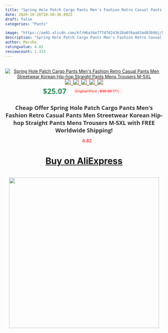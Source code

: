```yaml
---
title: "Spring Hole Patch Cargo Pants Men's Fashion Retro Casual Pants Men Streetwear Korean Hip-hop Straight Pants Mens Trousers M-5XL"
date: 2020-10-26T10:50:36.892Z
draft: false
categories: "Pants"

image: "https://ae01.alicdn.com/kf/H6a34e777d7d243b18a0f6aa63ad83b96j/Spring-Hole-Patch-Cargo-Pants-Men-s-Fashion-Retro-Casual-Pants-Men-Streetwear-Korean-Hip-hop.jpg"
description: "Spring Hole Patch Cargo Pants Men's Fashion Retro Casual Pants Men Streetwear Korean Hip-hop Straight Pants Mens Trousers M-5XL"
author: Marsha
ratingvalue: 4.82
reviewcount: 1.333
---
```

<br>
<div style="text-align: center;">
<a href="https://s.click.aliexpress.com/e/_AEbssN" target="_blank" rel="nofollow noopener noreferrer"><img alt="Spring Hole Patch Cargo Pants Men's Fashion Retro Casual Pants Men Streetwear Korean Hip-hop Straight Pants Mens Trousers M-5XL" class="magnifier-image" src="https://ae01.alicdn.com/kf/H6a34e777d7d243b18a0f6aa63ad83b96j/Spring-Hole-Patch-Cargo-Pants-Men-s-Fashion-Retro-Casual-Pants-Men-Streetwear-Korean-Hip-hop.jpg_640x640.jpg">
<br>
<img style="border:1px solid salmon" src="https://ae01.alicdn.com/kf/H6a34e777d7d243b18a0f6aa63ad83b96j/Spring-Hole-Patch-Cargo-Pants-Men-s-Fashion-Retro-Casual-Pants-Men-Streetwear-Korean-Hip-hop.jpg_120x120.jpg">&nbsp;&nbsp;<img style="border:1px solid salmon" src="https://ae01.alicdn.com/kf/Hc7286f4f29b8493bbc508003cc2d219du/Spring-Hole-Patch-Cargo-Pants-Men-s-Fashion-Retro-Casual-Pants-Men-Streetwear-Korean-Hip-hop.jpg_120x120.jpg">&nbsp;&nbsp;<img style="border:1px solid salmon" src="https://ae01.alicdn.com/kf/Ha381e86e6ae24fb4b20515985a144ae1I/Spring-Hole-Patch-Cargo-Pants-Men-s-Fashion-Retro-Casual-Pants-Men-Streetwear-Korean-Hip-hop.jpg_120x120.jpg">&nbsp;&nbsp;<img style="border:1px solid salmon" src="https://ae01.alicdn.com/kf/Hcdbf95ea88ef46d3b971f777d0d8f960H/Spring-Hole-Patch-Cargo-Pants-Men-s-Fashion-Retro-Casual-Pants-Men-Streetwear-Korean-Hip-hop.jpg_120x120.jpg">&nbsp;&nbsp;<img style="border:1px solid salmon" src="https://ae01.alicdn.com/kf/H0a8cf154eadb48c39255ba61425a54ef7/Spring-Hole-Patch-Cargo-Pants-Men-s-Fashion-Retro-Casual-Pants-Men-Streetwear-Korean-Hip-hop.jpg_120x120.jpg"></a></div><br0>
<div style="text-align: center;"><span style="background-color: white; border: 0px; box-sizing: border-box; color: seagreen; display: inline-block; font-family: &quot;open sans&quot; , &quot;arial&quot; , &quot;helvetica&quot; , sans-serif , &quot;heiti&quot;; font-size: 24px; font-stretch: inherit; font-weight: 700; line-height: inherit; margin: 0px 10px 0px 0px; padding: 0px; vertical-align: middle;">$25.07 </span>
<span style="background: rgb(255 , 241 , 241); border-radius: 3px; border: 0px; box-sizing: border-box; color: #ff4747; display: inline-block; font-family: inherit; font-size: 12px; font-stretch: inherit; font-style: inherit; font-variant: inherit; font-weight: 600; line-height: inherit; margin: 0px; padding: 2px 5px; transform: scale(0.9); vertical-align: middle;">Original Price : <b style="text-decoration: line-through;">$30.20 </b> 17%&nbsp;&nbsp;</span></div>
<h1 style="color: #333333; display: inline-block; font-family: &quot;open sans&quot; , &quot;arial&quot; , &quot;helvetica&quot; , sans-serif , &quot;heiti&quot;; font-size: 18px; font-stretch: inherit; font-weight: 700; text-align: center;">Cheap Offer Spring Hole Patch Cargo Pants Men's Fashion Retro Casual Pants Men Streetwear Korean Hip-hop Straight Pants Mens Trousers M-5XL with FREE Worldwide Shipping!</h1>
<div style="color: #ff4747; text-align: center;">
<img src="https://4.bp.blogspot.com/-M0ZcTcb-5uY/XleCXlxnR4I/AAAAAAAAAEc/OrjgMkXV1oMQFaCRZj5HQwOCBcu3w1FegCPcBGAYYCw/s1600/star.png" style="height: 15px;">&nbsp;<b>4.82</b></div>
<div class="button_cont" align="center"><a class="buynow_a" href="https://s.click.aliexpress.com/e/_AEbssN" target="_blank" rel="nofollow noopener noreferrer"><H1>Buy on AliExpress</H1></a></div><br>
<div class="separator" style="clear: both; text-align: center;">
<img src="https://lh3.googleusercontent.com/-pTy5HemUv9M/XlePHvY0dAI/AAAAAAAAAE4/0nX5iRUoIWY8eMW9Dpxeirr157OZliDIgCLcBGAsYHQ/s1600/badge.gif" width="480">
</div>
